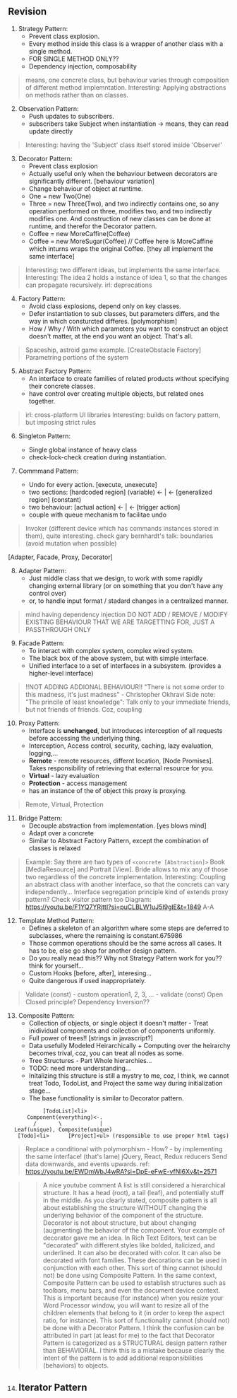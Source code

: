 ## Revision
1. Strategy Pattern: 
    - Prevent class explosion.
    - Every method inside this class is a wrapper of another class with a single method.
    - FOR SINGLE METHOD ONLY??
    - Dependency injection, composability
> means, one concrete class, but behaviour varies through composition of different method implemntation.
> Interesting: Applying abstractions on methods rather than on classes.

2. Observation Pattern:
    - Push updates to subscribers.
    - subscribers take Subject when instantiation -> means, they can read update directly
> Interesting: having the 'Subject' class itself stored inside 'Observer'

3. Decorator Pattern: 
    - Prevent class explosion
    - Actually useful only when the behaviour between decorators are significantly different. [behaviour variation]
    - Change behaviour of object at runtime.
    - One = new Two(One)
    - Three = new Three(Two), and two indirectly contains one, so any operation performed on three, modifies two, and two indirectly modifies one. And construction of new classes can be done at runtime, and therefor the Decorator pattern. 
    - Coffee = new MoreCaffine(Coffee)
    - Coffee = new MoreSugar(Coffee) // Coffee here is MoreCaffine which inturns wraps the original Coffee. [they all implement the same interface]
> Interesting: two different ideas, but implements the same interface.
> Interesting: The idea 2 holds a instance of idea 1, so that the changes can propagate recursively. 
> irl: deprecations

4. Factory Pattern: 
    - Avoid class explosions, depend only on key classes.
    - Defer instantiation to sub classes, but parameters differs, and the way in which consturcted differes. [polymorphism]
    - How / Why / With which parameters you want to construct an object doesn't matter, at the end you want an object. That's all. 
> Spaceship, astroid game example. [CreateObstacle Factory]
> Parametring portions of the system

5. Abstract Factory Pattern: 
    - An interface to create families of related products without specifying their concrete classes.
    - have control over creating multiple objects, but related ones together.
> irl: cross-platform UI libraries 
> Interesting: builds on factory pattern, but imposing strict rules

6. Singleton Pattern:
    - Single global instance of heavy class
    - check-lock-check creation during instantiation. 

7. Commmand Pattern: 
    - Undo for every action. [execute, unexecute]
    - two sections: [hardcoded region] (variable) <- | <- [generalized region] (constant)
    - two behaviour:   [actual action]        <-     | <- [trigger action]
    - couple with queue mechanism to facilitae undo
> Invoker (different device which has commands instances stored in them), quite interesting. 
> check gary bernhardt's talk: boundaries (avoid mutation when possible)

[Adapter, Facade, Proxy, Decorator]

8. Adapter Pattern: 
    - Just middle class that we design, to work with some rapidly changing external library (or on something that you don't have any control over)
    - or, to handle input format / stadard changes in a centralized manner. 
> mind having dependency injection
> DO NOT ADD / REMOVE / MODIFY EXISTING BEHAVIOUR THAT WE ARE TARGETTING FOR, JUST A PASSTHROUGH ONLY

9. Facade Pattern: 
    - To interact with complex system, complex wired system. 
    - The black box of the above system, but with simple interface. 
    - Unified interface to a set of interfaces in a subsystem. (provides a higher-level interface) 
> !!NOT ADDING ADDIONAL BEHAVIOUR!!
> "There is not some order to this madness, it's just madness" - Christopher Okhravi
> Side note: "The princile of least knowledge": Talk only to your immediate friends, but not friends of friends. Coz, coupling

10. Proxy Pattern:
    - Interface is **unchanged**, but introduces interception of all requests before accessing the underlying thing. 
    - Interception, Access control, security, caching, lazy evaluation, logging,...
    - **Remote** - remote resources, differnt location, [Node Promises]. Takes responsibility of retrieving that external resource for you. 
    - **Virtual** - lazy evaluation
    - **Protection** - access management
    - has an instance of the of object this proxy is proxying.
> Remote, Virtual, Protection

11. Bridge Pattern:
    - Decouple abstraction from implementation. [yes blows mind]
    - Adapt over a concrete
    - Similar to Abstract Factory Pattern, except the combination of classes is relaxed
> Example: Say there are two types of `<concrete [Abstraction]>` Book [MediaResource] and Portrait [View]. Bride allows to mix any of those two regardless of the concrete implementation. 
> Interesting: Coupling an abstract class with another interface, so that the concrets can vary independently...
> Interface segregation principle
> kind of extends proxy pattern?
> Check visitor pattern too
> Diagram: https://youtu.be/F1YQ7YRjttI?si=puCLBLW1uJ5I9glE&t=1849
> A-A

12. Template Method Pattern:
    - Defines a skeleton of an algorithm where some steps are deferred to subclasses, where the remaining is constant.675986
    - Those common operations should be the same across all cases. It has to be, else go shop for another design pattern.
    - Do you really nead this?? Why not Strategy Pattern work for you?? think for yourself...
    - Custom Hooks [before, after], interesing...
    - Quite dangerous if used inappropriately.
> Validate (const) - custom operation1, 2, 3, ... - validate (const)
> Open Closed principle?
> Dependency Inversion??

13. Composite Pattern:
    - Collection of objects, or single object it doesn't matter - Treat inidividual components and collection of components uniformly. 
    - Full power of trees!! [strings in javascript?]
    - Data usefully Modeled Heirarchically + Computing over the heirarchy becomes trival, coz, you can treat all nodes as some. 
    - Tree Structures - Part Whole hierarchies... 
    - TODO: need more understanding...
    - Initalizing this structure is still a mystry to me, coz, I think, we cannot treat Todo, TodoList, and Project the same way during initialization stage...
    - The base functionality is similar to Decorator pattern.
```
           [TodoList]<li>
      Component(everything)<-.
        /       \            |
  Leaf(unique), Composite(unique)
   [Todo]<li>      [Project]<ul> (responsible to use proper html tags)
```
> Replace a conditional with polymorphism - How? - by implementing the same interface! (that's lame)
> jQuery, React, Redux reducers
> Send data downwards, and events upwards.
> ref: https://youtu.be/EWDmWbJ4wRA?si=DpE-eFwE-vfNI6Xv&t=2571

>> A nice youtube comment
> A list is still considered a hierarchical structure. It has a head (root), a tail (leaf), and potentially stuff in the middle. As you clearly stated, composite pattern is all about establishing the structure WITHOUT changing the underlying behavior of the component of the structure. Decorator is not about structure, but about changing (augmenting) the behavior of the component.
> Your example of decorator gave me an idea. In Rich Text Editors, text can be "decorated" with different styles like bolded, italicized, and underlined. It can also be decorated with color. It can also be decorated with font families. These decorations can be used in conjunction with each other.  This sort of thing cannot (should not) be done using Composite Pattern.
> In the same context, Composite Pattern can be used to establish structures such as toolbars, menu bars, and even the document device context. This is important because (for instance) when you resize your Word Processor window, you will want to resize all of the children elements that belong to it (in order to keep the aspect ratio, for instance). This sort of functionality cannot (should not) be done with a Decorator Pattern.
> I think the confusion can be attributed in part (at least for me) to the fact that Decorator Pattern is categorized as a STRUCTURAL design pattern rather than BEHAVIORAL. I think this is a mistake because clearly the intent of the pattern is to add additional responsibilities (behaviors) to objects.

14. Iterator Pattern
    -
